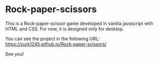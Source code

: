 # Rock-paper-scissors

This is a Rock-paper-scissor game developed in vanilla javascript with HTML and CSS. For now, it is designed only for desktop.

You can see the project in the following URL: https://zurk1245.github.io/Rock-paper-scissors/

See you!
